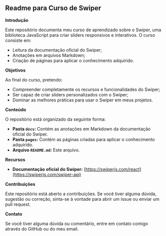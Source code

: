 ## Readme para Curso de Swiper

**Introdução**

Este repositório documenta meu curso de aprendizado sobre o Swiper, uma biblioteca JavaScript para criar sliders responsivos e interativos. O curso consiste em:

* Leitura da documentação oficial do Swiper;
* Anotações em arquivos Markdown;
* Criação de páginas para aplicar o conhecimento adquirido.

**Objetivos**

Ao final do curso, pretendo:

* Compreender completamente os recursos e funcionalidades do Swiper;
* Ser capaz de criar sliders personalizados com o Swiper;
* Dominar as melhores práticas para usar o Swiper em meus projetos.

**Conteúdo**

O repositório está organizado da seguinte forma:

* **Pasta `docs`:** Contém as anotações em Markdown da documentação oficial do Swiper.
* **Pasta `pages`:** Contém as páginas criadas para aplicar o conhecimento adquirido.
* **Arquivo `README.md`:** Este arquivo.

**Recursos**

* **Documentação oficial do Swiper:** [https://swiperjs.com/react](https://swiperjs.com/swiper-api)

**Contribuições**

Este repositório está aberto a contribuições. Se você tiver alguma dúvida, sugestão ou correção, sinta-se à vontade para abrir um issue ou enviar um pull request.

**Contato**

Se você tiver alguma dúvida ou comentário, entre em contato comigo através do GitHub ou do meu email.

<!-- **Links Úteis** -->

<!-- * **GitHub:** [https://github.com/](https://github.com/) -->
<!-- * **Site:** [https://www.website.com/](https://www.website.com/) -->

